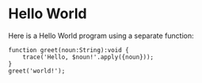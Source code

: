# Hello World

Here is a Hello World program using a separate function:

```
function greet(noun:String):void {
	trace('Hello, $noun!'.apply({noun}));
}
greet('world!');
```